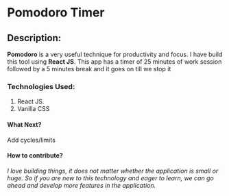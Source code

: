 # Pomodoro Timer

## Description:
**Pomodoro** is a very useful technique for productivity and focus. I have build this tool using **React JS**. This app has a timer of 25 minutes of work session followed by a 5 minutes break and it goes on till we stop it

### Technologies Used:
1) React JS.
2) Vanilla CSS

#### What Next?
Add cycles/limits

#### How to contribute?

_I love building things, it does not matter whether the application is small or huge. So if you are new to this technology and eager to learn, we can go ahead and develop more features in the application._ 
